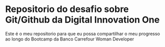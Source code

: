 # Repositorio do desafio sobre Git/Github da Digital Innovation One
Este é o meu repositorio para que eu possa compartilhar o meu progresso ao longo do Bootcamp da Banco Carrefour Woman Developer
